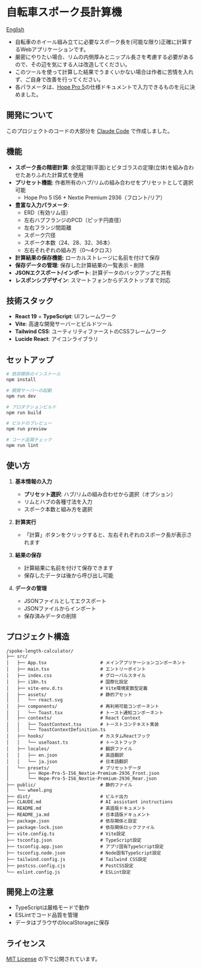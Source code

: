 # 自転車スポーク長計算機

[English](README.md)

- 自転車のホイール組み立てに必要なスポーク長を(可能な限り)正確に計算するWebアプリケーションです。
- 厳密にやりたい場合、リムの内側厚みとニップル長さを考慮する必要があるので、その辺を気にする人は改造してください。
- このツールを使って計算した結果でうまくいかない場合は作者に苦情を入れず、ご自身で改善を行ってください。
- 各パラメータは、[Hope Pro 5](https://www.hopetech.com/products/hubs/mountain-bike/pro-5-110mm-boost-front/)の仕様ドキュメントで入力できるものを元に決めました。

## 開発について

このプロジェクトのコードの大部分を [Claude Code](https://claude.ai/code) で作成しました。

## 機能

- **スポーク長の精密計算**: 余弦定理(平面)とピタゴラスの定理(立体)を組み合わせたありふれた計算式を使用
- **プリセット機能**: 作者所有のハブ/リムの組み合わせをプリセットとして選択可能
  - Hope Pro 5 IS6 + Nextie Premium 2936（フロント/リア）
- **豊富な入力パラメータ**:
  - ERD（有効リム径）
  - 左右ハブフランジのPCD（ピッチ円直径）
  - 左右フランジ間距離
  - スポーク穴径
  - スポーク本数（24、28、32、36本）
  - 左右それぞれの組み方（0〜4クロス）
- **計算結果の保存機能**: ローカルストレージに名前を付けて保存
- **保存データの管理**: 保存した計算結果の一覧表示・削除
- **JSONエクスポート/インポート**: 計算データのバックアップと共有
- **レスポンシブデザイン**: スマートフォンからデスクトップまで対応

## 技術スタック

- **React 19** + **TypeScript**: UIフレームワーク
- **Vite**: 高速な開発サーバーとビルドツール
- **Tailwind CSS**: ユーティリティファーストのCSSフレームワーク
- **Lucide React**: アイコンライブラリ

## セットアップ

```bash
# 依存関係のインストール
npm install

# 開発サーバーの起動
npm run dev

# プロダクションビルド
npm run build

# ビルドのプレビュー
npm run preview

# コード品質チェック
npm run lint
```

## 使い方

1. **基本情報の入力**
   - **プリセット選択**: ハブ/リムの組み合わせから選択（オプション）
   - リムとハブの各種寸法を入力
   - スポーク本数と組み方を選択

2. **計算実行**
   - 「計算」ボタンをクリックすると、左右それぞれのスポーク長が表示されます

3. **結果の保存**
   - 計算結果に名前を付けて保存できます
   - 保存したデータは後から呼び出し可能

4. **データの管理**
   - JSONファイルとしてエクスポート
   - JSONファイルからインポート
   - 保存済みデータの削除

## プロジェクト構造

```
/spoke-length-calculator/
├── src/
│   ├── App.tsx                    # メインアプリケーションコンポーネント
│   ├── main.tsx                   # エントリーポイント
│   ├── index.css                  # グローバルスタイル
│   ├── i18n.ts                    # 国際化設定
│   ├── vite-env.d.ts              # Vite環境変数型定義
│   ├── assets/                    # 静的アセット
│   │   └── react.svg
│   ├── components/                # 再利用可能コンポーネント
│   │   └── Toast.tsx              # トースト通知コンポーネント
│   ├── contexts/                  # React Context
│   │   ├── ToastContext.tsx       # トーストコンテキスト実装
│   │   └── ToastContextDefinition.ts
│   ├── hooks/                     # カスタムReactフック
│   │   └── useToast.ts            # トーストフック
│   ├── locales/                   # 翻訳ファイル
│   │   ├── en.json                # 英語翻訳
│   │   └── ja.json                # 日本語翻訳
│   └── presets/                   # プリセットデータ
│       ├── Hope-Pro-5-IS6_Nextie-Premium-2936_Front.json
│       └── Hope-Pro-5-IS6_Nextie-Premium-2936_Rear.json
├── public/                        # 静的ファイル
│   └── wheel.png
├── dist/                          # ビルド出力
├── CLAUDE.md                      # AI assistant instructions
├── README.md                      # 英語版ドキュメント
├── README_ja.md                   # 日本語版ドキュメント
├── package.json                   # 依存関係と設定
├── package-lock.json              # 依存関係ロックファイル
├── vite.config.ts                 # Vite設定
├── tsconfig.json                  # TypeScript設定
├── tsconfig.app.json              # アプリ固有TypeScript設定
├── tsconfig.node.json             # Node固有TypeScript設定
├── tailwind.config.js             # Tailwind CSS設定
├── postcss.config.cjs             # PostCSS設定
└── eslint.config.js               # ESLint設定
```

## 開発上の注意

- TypeScriptは厳格モードで動作
- ESLintでコード品質を管理
- データはブラウザのlocalStorageに保存

## ライセンス

[MIT License](LICENSE) の下で公開されています。
